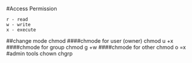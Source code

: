 #Access Permission 

    r - read
    w - write
    x - execute

##change mode
    chmod
####chmode for user (owner)
    chmod u +x
####chmode for group
    chmod g +w
####chmode for other
    chmod o =x
#admin tools
    chown
    chgrp  
